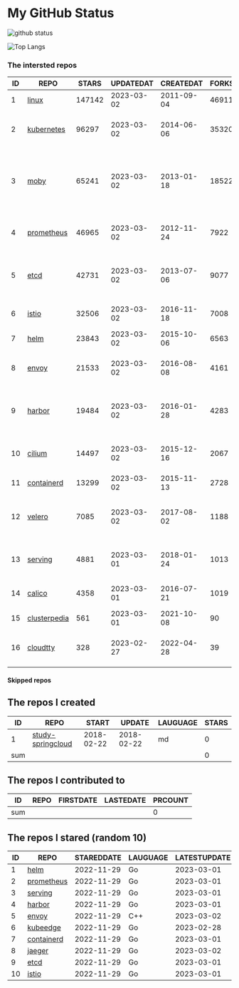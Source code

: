 # My GitHub Status

<img src="https://github-readme-stats-1.yihong0618.vercel.app/api?username=daoqingniu&show_icons=true&&&hide_title=true&count_private=true" alt="github status" />

![Top Langs](https://github-readme-stats-1.yihong0618.vercel.app/api/top-langs/?username=daoqingniu&layout=compact)

<!--START_SECTION:github_repos-->
### The intersted repos
| ID |                              REPO                               | STARS  | UPDATEDAT  | CREATEDAT  | FORKSCOUNT |                                              DESCRIPTIONS                                              |
|----|-----------------------------------------------------------------|--------|------------|------------|------------|--------------------------------------------------------------------------------------------------------|
|  1 | [linux](https://github.com/torvalds/linux)                      | 147142 | 2023-03-02 | 2011-09-04 |      46911 | Linux kernel source tree                                                                               |
|  2 | [kubernetes](https://github.com/kubernetes/kubernetes)          |  96297 | 2023-03-02 | 2014-06-06 |      35320 | Production-Grade Container Scheduling and Management                                                   |
|  3 | [moby](https://github.com/moby/moby)                            |  65241 | 2023-03-02 | 2013-01-18 |      18522 | Moby Project - a collaborative project for the container ecosystem to assemble container-based systems |
|  4 | [prometheus](https://github.com/prometheus/prometheus)          |  46965 | 2023-03-02 | 2012-11-24 |       7922 | The Prometheus monitoring system and time series database.                                             |
|  5 | [etcd](https://github.com/etcd-io/etcd)                         |  42731 | 2023-03-02 | 2013-07-06 |       9077 | Distributed reliable key-value store for the most critical data of a distributed system                |
|  6 | [istio](https://github.com/istio/istio)                         |  32506 | 2023-03-02 | 2016-11-18 |       7008 | Connect, secure, control, and observe services.                                                        |
|  7 | [helm](https://github.com/helm/helm)                            |  23843 | 2023-03-02 | 2015-10-06 |       6563 | The Kubernetes Package Manager                                                                         |
|  8 | [envoy](https://github.com/envoyproxy/envoy)                    |  21533 | 2023-03-02 | 2016-08-08 |       4161 | Cloud-native high-performance edge/middle/service proxy                                                |
|  9 | [harbor](https://github.com/goharbor/harbor)                    |  19484 | 2023-03-02 | 2016-01-28 |       4283 | An open source trusted cloud native registry project that stores, signs, and scans content.            |
| 10 | [cilium](https://github.com/cilium/cilium)                      |  14497 | 2023-03-02 | 2015-12-16 |       2067 | eBPF-based Networking, Security, and Observability                                                     |
| 11 | [containerd](https://github.com/containerd/containerd)          |  13299 | 2023-03-02 | 2015-11-13 |       2728 | An open and reliable container runtime                                                                 |
| 12 | [velero](https://github.com/vmware-tanzu/velero)                |   7085 | 2023-03-02 | 2017-08-02 |       1188 | Backup and migrate Kubernetes applications and their persistent volumes                                |
| 13 | [serving](https://github.com/knative/serving)                   |   4881 | 2023-03-01 | 2018-01-24 |       1013 | Kubernetes-based, scale-to-zero, request-driven compute                                                |
| 14 | [calico](https://github.com/projectcalico/calico)               |   4358 | 2023-03-01 | 2016-07-21 |       1019 | Cloud native networking and network security                                                           |
| 15 | [clusterpedia](https://github.com/clusterpedia-io/clusterpedia) |    561 | 2023-03-01 | 2021-10-08 |         90 | The Encyclopedia of Kubernetes clusters                                                                |
| 16 | [cloudtty](https://github.com/cloudtty/cloudtty)                |    328 | 2023-02-27 | 2022-04-28 |         39 | A Friendly Kubernetes CloudShell (Web Terminal) !                                                      |



#### Skipped repos
<!--END_SECTION:github_repos-->

<!--START_SECTION:my_github-->
## The repos I created
| ID  |                                 REPO                                 |   START    |   UPDATE   | LAUGUAGE | STARS |
|-----|----------------------------------------------------------------------|------------|------------|----------|-------|
|   1 | [study-springcloud](https://github.com/daoqingniu/study-springcloud) | 2018-02-22 | 2018-02-22 | md       |     0 |
| sum |                                                                      |            |            |          |     0 |

## The repos I contributed to
| ID  | REPO | FIRSTDATE | LASTEDATE | PRCOUNT |
|-----|------|-----------|-----------|---------|
| sum |      |           |           |       0 |

## The repos I stared (random 10)
| ID |                          REPO                          | STAREDDATE | LAUGUAGE | LATESTUPDATE |
|----|--------------------------------------------------------|------------|----------|--------------|
|  1 | [helm](https://github.com/helm/helm)                   | 2022-11-29 | Go       | 2023-03-01   |
|  2 | [prometheus](https://github.com/prometheus/prometheus) | 2022-11-29 | Go       | 2023-03-01   |
|  3 | [serving](https://github.com/knative/serving)          | 2022-11-29 | Go       | 2023-03-01   |
|  4 | [harbor](https://github.com/goharbor/harbor)           | 2022-11-29 | Go       | 2023-03-01   |
|  5 | [envoy](https://github.com/envoyproxy/envoy)           | 2022-11-29 | C++      | 2023-03-02   |
|  6 | [kubeedge](https://github.com/kubeedge/kubeedge)       | 2022-11-29 | Go       | 2023-02-28   |
|  7 | [containerd](https://github.com/containerd/containerd) | 2022-11-29 | Go       | 2023-03-01   |
|  8 | [jaeger](https://github.com/jaegertracing/jaeger)      | 2022-11-29 | Go       | 2023-03-02   |
|  9 | [etcd](https://github.com/etcd-io/etcd)                | 2022-11-29 | Go       | 2023-03-01   |
| 10 | [istio](https://github.com/istio/istio)                | 2022-11-29 | Go       | 2023-03-01   |

<!--END_SECTION:my_github-->
